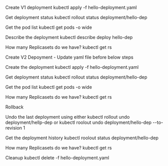 Create V1 deployment
    kubectl apply -f hello-deployment.yaml

Get deployment status
    kubectl rollout status deployment/hello-dep

Get the pod list
    kubectl get pods -o wide

Describe the deployment
    kubectl describe deploy hello-dep

How many Replicasets do we have?
    kubectl get rs



Create V2 Depoyment - Update yaml file before below steps

Create the deployment
    kubectl apply -f hello-deployment.yaml

Get deployment status
    kubectl rollout status deployment/hello-dep


Get the pod list
    kubectl get pods -o wide

How many Replicasets do we have?
    kubectl get rs




Rollback

Undo the last deployment using either
    kubectl rollout undo deployment/hellp-dep
    or
    kubectl roolout undo deployment/hello-dep --to-revision 1

Get the deployment history
    kubectl roolout status deployment/hello-dep

How many Replicasets do we have?
    kubectl get rs

    

Cleanup
    kubectl delete -f hello-deployment.yaml